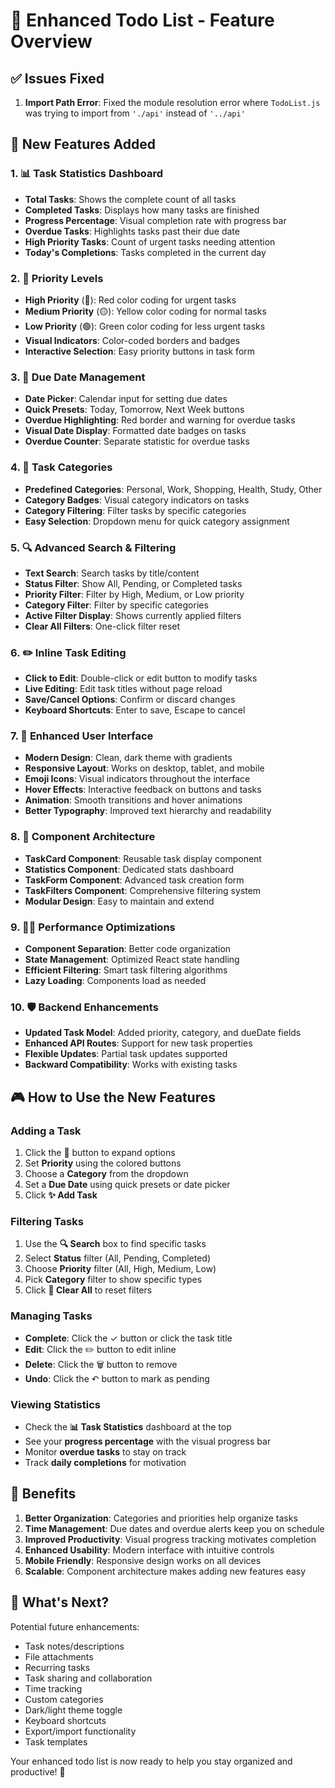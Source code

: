 # 🚀 Enhanced Todo List - Feature Overview

## ✅ Issues Fixed
1. **Import Path Error**: Fixed the module resolution error where `TodoList.js` was trying to import from `'./api'` instead of `'../api'`

## 🎯 New Features Added

### 1. 📊 **Task Statistics Dashboard**
- **Total Tasks**: Shows the complete count of all tasks
- **Completed Tasks**: Displays how many tasks are finished
- **Progress Percentage**: Visual completion rate with progress bar
- **Overdue Tasks**: Highlights tasks past their due date
- **High Priority Tasks**: Count of urgent tasks needing attention
- **Today's Completions**: Tasks completed in the current day

### 2. 🎨 **Priority Levels**
- **High Priority** (🔴): Red color coding for urgent tasks
- **Medium Priority** (🟡): Yellow color coding for normal tasks  
- **Low Priority** (🟢): Green color coding for less urgent tasks
- **Visual Indicators**: Color-coded borders and badges
- **Interactive Selection**: Easy priority buttons in task form

### 3. 📅 **Due Date Management**
- **Date Picker**: Calendar input for setting due dates
- **Quick Presets**: Today, Tomorrow, Next Week buttons
- **Overdue Highlighting**: Red border and warning for overdue tasks
- **Visual Date Display**: Formatted date badges on tasks
- **Overdue Counter**: Separate statistic for overdue tasks

### 4. 📁 **Task Categories**
- **Predefined Categories**: Personal, Work, Shopping, Health, Study, Other
- **Category Badges**: Visual category indicators on tasks
- **Category Filtering**: Filter tasks by specific categories
- **Easy Selection**: Dropdown menu for quick category assignment

### 5. 🔍 **Advanced Search & Filtering**
- **Text Search**: Search tasks by title/content
- **Status Filter**: Show All, Pending, or Completed tasks
- **Priority Filter**: Filter by High, Medium, or Low priority
- **Category Filter**: Filter by specific categories
- **Active Filter Display**: Shows currently applied filters
- **Clear All Filters**: One-click filter reset

### 6. ✏️ **Inline Task Editing**
- **Click to Edit**: Double-click or edit button to modify tasks
- **Live Editing**: Edit task titles without page reload
- **Save/Cancel Options**: Confirm or discard changes
- **Keyboard Shortcuts**: Enter to save, Escape to cancel

### 7. 🎯 **Enhanced User Interface**
- **Modern Design**: Clean, dark theme with gradients
- **Responsive Layout**: Works on desktop, tablet, and mobile
- **Emoji Icons**: Visual indicators throughout the interface
- **Hover Effects**: Interactive feedback on buttons and tasks
- **Animation**: Smooth transitions and hover animations
- **Better Typography**: Improved text hierarchy and readability

### 8. 🔧 **Component Architecture**
- **TaskCard Component**: Reusable task display component
- **Statistics Component**: Dedicated stats dashboard
- **TaskForm Component**: Advanced task creation form
- **TaskFilters Component**: Comprehensive filtering system
- **Modular Design**: Easy to maintain and extend

### 9. 🏃‍♂️ **Performance Optimizations**
- **Component Separation**: Better code organization
- **State Management**: Optimized React state handling
- **Efficient Filtering**: Smart task filtering algorithms
- **Lazy Loading**: Components load as needed

### 10. 🛡️ **Backend Enhancements**
- **Updated Task Model**: Added priority, category, and dueDate fields
- **Enhanced API Routes**: Support for new task properties
- **Flexible Updates**: Partial task updates supported
- **Backward Compatibility**: Works with existing tasks

## 🎮 How to Use the New Features

### Adding a Task
1. Click the **🔽** button to expand options
2. Set **Priority** using the colored buttons
3. Choose a **Category** from the dropdown
4. Set a **Due Date** using quick presets or date picker
5. Click **✨ Add Task**

### Filtering Tasks
1. Use the **🔍 Search** box to find specific tasks
2. Select **Status** filter (All, Pending, Completed)
3. Choose **Priority** filter (All, High, Medium, Low)
4. Pick **Category** filter to show specific types
5. Click **🧹 Clear All** to reset filters

### Managing Tasks
- **Complete**: Click the ✓ button or click the task title
- **Edit**: Click the ✏️ button to edit inline
- **Delete**: Click the 🗑️ button to remove
- **Undo**: Click the ↶ button to mark as pending

### Viewing Statistics
- Check the **📊 Task Statistics** dashboard at the top
- See your **progress percentage** with the visual progress bar
- Monitor **overdue tasks** to stay on track
- Track **daily completions** for motivation

## 🎯 Benefits

1. **Better Organization**: Categories and priorities help organize tasks
2. **Time Management**: Due dates and overdue alerts keep you on schedule
3. **Improved Productivity**: Visual progress tracking motivates completion
4. **Enhanced Usability**: Modern interface with intuitive controls
5. **Mobile Friendly**: Responsive design works on all devices
6. **Scalable**: Component architecture makes adding new features easy

## 🚀 What's Next?

Potential future enhancements:
- Task notes/descriptions
- File attachments
- Recurring tasks
- Task sharing and collaboration
- Time tracking
- Custom categories
- Dark/light theme toggle
- Keyboard shortcuts
- Export/import functionality
- Task templates

Your enhanced todo list is now ready to help you stay organized and productive! 🎉